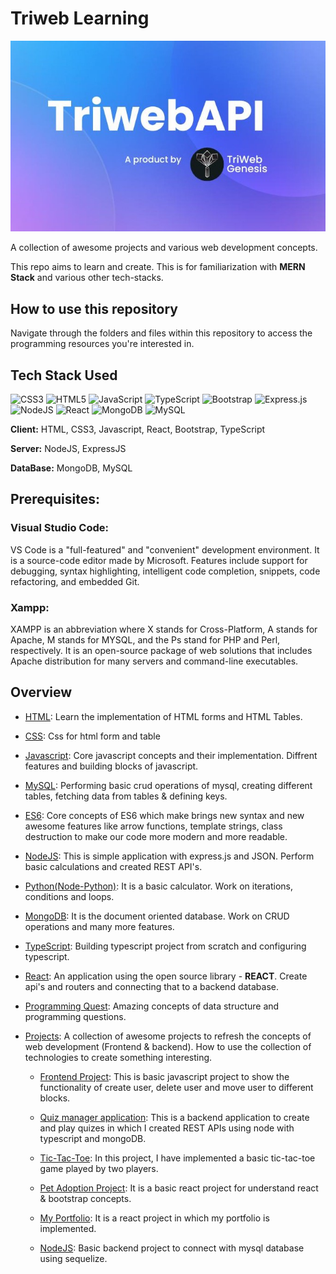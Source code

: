 # Triweb Learning

![Banner](Banner1.jpg)

A collection of awesome projects and various web development concepts.

This repo aims to learn and create. This is for familiarization with **MERN Stack** and various other tech-stacks.

## How to use this repository
Navigate through the folders and files within this repository to access the programming resources you're interested in.


## Tech Stack Used
![CSS3](https://img.shields.io/badge/css3-%231572B6.svg?style=plastic&logo=css3&logoColor=white) ![HTML5](https://img.shields.io/badge/html5-%23E34F26.svg?style=plastic&logo=html5&logoColor=white) ![JavaScript](https://img.shields.io/badge/javascript-%23323330.svg?style=plastic&logo=javascript&logoColor=%23F7DF1E) ![TypeScript](https://img.shields.io/badge/typescript-%23007ACC.svg?style=plastic&logo=typescript&logoColor=white) ![Bootstrap](https://img.shields.io/badge/bootstrap-%23563D7C.svg?style=plastic&logo=bootstrap&logoColor=white) ![Express.js](https://img.shields.io/badge/express.js-%23404d59.svg?style=plastic&logo=express&logoColor=%2361DAFB) ![NodeJS](https://img.shields.io/badge/node.js-6DA55F?style=plastic&logo=node.js&logoColor=white) ![React](https://img.shields.io/badge/react-%2320232a.svg?style=plastic&logo=react&logoColor=%2361DAFB) ![MongoDB](https://img.shields.io/badge/MongoDB-%234ea94b.svg?style=plastic&logo=mongodb&logoColor=white) ![MySQL](https://img.shields.io/badge/mysql-%2300f.svg?style=plastic&logo=mysql&logoColor=white)

**Client:** HTML, CSS3, Javascript, React, Bootstrap, TypeScript

**Server:** NodeJS, ExpressJS

**DataBase:** MongoDB, MySQL

## Prerequisites:

### Visual Studio Code:
VS Code is a "full-featured" and "convenient" development environment.
It is a source-code editor made by Microsoft. Features include support for debugging, syntax highlighting, intelligent code completion, snippets, code refactoring, and embedded Git.

### Xampp:
XAMPP is an abbreviation where X stands for Cross-Platform, A stands for Apache, M stands for MYSQL, and the Ps stand for PHP and Perl, respectively. It is an open-source package of web solutions that includes Apache distribution for many servers and command-line executables.

## Overview

* [HTML](./HTML/readme.md): 
    Learn the implementation of HTML forms and HTML Tables.

* [CSS](./CSS/readme.md): 
    Css for html form and table

* [Javascript](./Javascript/readme.md): 
    Core javascript concepts and their implementation. Diffrent features and building blocks of javascript.

* [MySQL](./MySQL/readme.md): 
    Performing basic crud operations of mysql, creating different tables, fetching data from tables & defining keys.
    
* [ES6](./ES6/readme.md): 
    Core concepts of ES6 which make brings new syntax and new awesome features like arrow functions, template strings, class destruction to make our code more modern and more readable.

* [NodeJS](./NodeJS/readme.md): 
    This is simple application with express.js and JSON. Perform basic calculations and created REST API's.
  
* [Python(Node-Python)](./Node-Python/readme.md): 
    It is a basic calculator. Work on iterations, conditions and loops.

* [MongoDB](./MongoDB/readme.md): 
    It is the document oriented database. Work on CRUD operations and many more features.

* [TypeScript](./TypeScript/readme.md): 
     Building typescript project from scratch and configuring typescript.

* [React](./React/readme.md): 
    An application using the open source library - **REACT**. Create api's and routers and connecting that to a backend database.

* [Programming Quest](./Programming%20Quest/):
    Amazing concepts of data structure and programming questions.

* [Projects](./Projects/readme.md): 
    A collection of awesome projects to refresh the concepts of web development (Frontend & backend). How to use the collection of technologies to create something interesting.
  
    * [Frontend Project](./Projects/Project-Forntend%20JS/readme.md): 
      This is basic javascript project to show the functionality of create user, delete user and move user to different blocks.

    * [Quiz manager application](./Projects/Quiz-Manager-App/readme.md): 
      This is a backend application to create and play quizes in which I created REST APIs using node with typescript and mongoDB.
    
    * [Tic-Tac-Toe](./Projects/tic-tac-toe/README.md): 
      In this project, I have implemented a basic tic-tac-toe game played by two players.
    
    * [Pet Adoption Project](./Projects/React-Project-Pet-Adoption/my-project/README.md): 
      It is a basic react project for understand react & bootstrap concepts.

    * [My Portfolio](./Projects/my-portfolio/README.md): 
      It is a react project in which my portfolio is implemented.

    * [NodeJS](./Projects/NodeJS/readme.md): 
      Basic backend project to connect with mysql database using sequelize.
